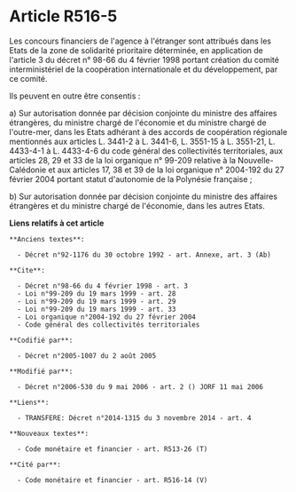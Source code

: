 # Article R516-5

Les concours financiers de l'agence à l'étranger sont attribués dans les Etats de la zone de solidarité prioritaire
déterminée, en application de l'article 3 du décret n° 98-66 du 4 février 1998 portant création du comité interministériel de
la coopération internationale et du développement, par ce comité.

Ils peuvent en outre être consentis :

a) Sur autorisation donnée par décision conjointe du ministre des affaires étrangères, du ministre chargé de l'économie et du
ministre chargé de l'outre-mer, dans les Etats adhérant à des accords de coopération régionale mentionnés aux articles L.
3441-2 à L. 3441-6, L. 3551-15 à L. 3551-21, L. 4433-4-1 à L. 4433-4-6 du code général des collectivités territoriales, aux
articles 28, 29 et 33 de la loi organique n° 99-209 relative à la Nouvelle-Calédonie et aux articles 17, 38 et 39 de la loi
organique n° 2004-192 du 27 février 2004 portant statut d'autonomie de la Polynésie française ;

b) Sur autorisation donnée par décision conjointe du ministre des affaires étrangères et du ministre chargé de l'économie,
dans les autres Etats.

**Liens relatifs à cet article**

	**Anciens textes**:

	  - Décret n°92-1176 du 30 octobre 1992 - art. Annexe, art. 3 (Ab)

	**Cite**:

	  - Décret n°98-66 du 4 février 1998 - art. 3
	  - Loi n°99-209 du 19 mars 1999 - art. 28
	  - Loi n°99-209 du 19 mars 1999 - art. 29
	  - Loi n°99-209 du 19 mars 1999 - art. 33
	  - Loi organique n°2004-192 du 27 février 2004
	  - Code général des collectivités territoriales

	**Codifié par**:

	  - Décret n°2005-1007 du 2 août 2005

	**Modifié par**:

	  - Décret n°2006-530 du 9 mai 2006 - art. 2 () JORF 11 mai 2006

	**Liens**:

	  - TRANSFERE: Décret n°2014-1315 du 3 novembre 2014 - art. 4

	**Nouveaux textes**:

	  - Code monétaire et financier - art. R513-26 (T)

	**Cité par**:

	  - Code monétaire et financier - art. R516-14 (V)
